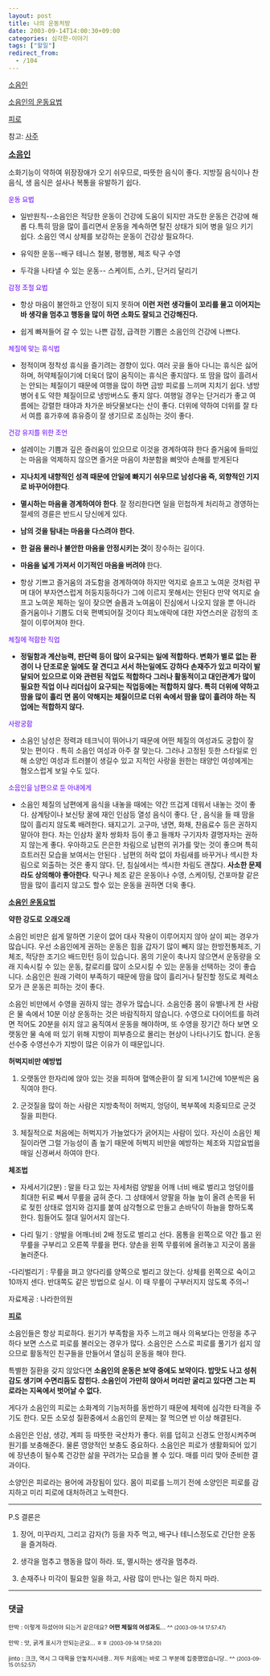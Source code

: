 ```yaml
---
layout: post
title: 나의 운동처방
date: 2003-09-14T14:00:30+09:00
categories: 심각한-이야기
tags: ["할일"]
redirect_from:
  - /104
---
```


<A href="http://jinto.pe.kr/soocb/owner/entry/edit/231?popupEditor&amp;returnURL=/soocb/231#1st">소음인</A>

<A href="http://jinto.pe.kr/soocb/owner/entry/edit/231?popupEditor&amp;returnURL=/soocb/231#2nd">소음인의 운동요법</A>

<A href="http://jinto.pe.kr/soocb/owner/entry/edit/231?popupEditor&amp;returnURL=/soocb/231#4th">피로</A>

참고: <A href="http://jinto.pe.kr/logs/archives/000232.html">사주</A>

<A name=1st>

<A href="http://www.danaa.co.kr/chegilh.html"><B><FONT size=3>소음인</FONT></B></A>

소화기능이 약하여 위장장애가 오기 쉬우므로, 따뜻한 음식이 좋다. 지방질 음식이나 찬 음식, 생 음식은 설사나 복통을 유발하기 쉽다.

<FONT face=굴림 color=#6600ff size=2>운동 요법</FONT>

- 일반원칙--소음인은 적당한 운동이 건강에 도움이 되지만 과도한 운동은 건강에 해롭 다.특히 땀을 많이 흘리면서 운동을 계속하면 탈진 상태가 되어 병을 일으 키기 쉽다. 소음인 역시 상체를 보강하는 운동이 건강상 필요하다.

- 유익한 운동--배구 테니스 철봉, 평행봉, 체조 탁구 수영

- 두각을 나타낼 수 있는 운동-- 스케이트, 스키., 단거리 달리기

<FONT face=굴림 color=#6600ff size=2>감정 조절 요법</FONT>

- 항상 마음이 불안하고 안정이 되지 못하며 <B>이런 저런 생각들이 꼬리를 물고 이어지는 바 생각을 멈추고 행동을 많이 하면 소화도 잘되고 건강해진다.</B>

- 쉽게 빠져들어 갈 수 있는 나쁜 감정, 급격한 기쁨은 소음인의 건강에 나쁘다.

<FONT face=굴림 color=#6600ff size=2>체질에 맞는 휴식법</FONT>

- 정적이며 정착성 휴식을 즐기려는 경향이 있다. 여러 곳을 돌아 다니는 휴식은 싫어하며, 허약체질이기에 더욱더 많이 움직이는 휴식은 좋지않다. 또 땀을 많이 흘려서는 안되는 체질이기 때문에 여행을 많이 하면 금방 피로를 느끼며 지치기 쉽다. 냉방병어ㅔ도 약한 체질이므로 냉방버스도 좋지 않다. 여행일 경우는 단거리가 좋고 여름에는 강렬한 태야과 차가운 바닷물보다는 산이 좋다. 더위에 약하여 더위를 잘 타서 여름 휴가후에 휴유증이 잘 생기므로 조심하는 것이 좋다.

<FONT face=굴림 color=#6600ff size=2>건강 유지를 위한 조언 </FONT>

- 설레이는 기쁨과 깊은 즐러움이 있으므로 이것을 경계하여햐 한다 즐거움에 들떠있는 마음을 억제하지 않으면 즐거운 마음이 차분함을 삐앗아 손해를 받게된다

- <STRONG>지나치게 내향적인 성격 때문에 안일에 빠지기 쉬우므로 남성다움 즉, 외향적인 기지로 바꾸어야한다</STRONG>.

- <B>멸시하는 마음을 경계하여야 한다</B>. 잘 정리한다면 일을 민첩하게 처리하고 경영하는 절세의 경륜은 반드시 당신에게 있다.

- <STRONG>남의 것을 탐내는 마음을 다스려야 한다.</STRONG>

- <STRONG>한 걸음 물러나 불안한 마음을 안정시키는 것</STRONG>이 장수하는 길이다.

- <STRONG>마음을 넓게 가져서 이기적인 마음을 버려야 </STRONG>한다.

- 항상 기쁘고 즐거움의 과도함을 경계하여야 하지만 억지로 슬프고 노여운 것처럼 꾸며 대어 부자연스럽게 허둥지둥하다가 그에 이르지 못해서는 안된다 만약 억지로 슬프고 노여운 체하는 일이 잦으면 슬픔과 노여움이 진심에서 나오지 않을 뿐 아니라 즐거움이나 기쁨도 더욱 편벽되어질 것이다 희노애락에 대한 자연스러운 감정의 조절이 이루어져야 한다.

<FONT face=굴림 color=#6600ff size=2>체질에 적합한 직업</FONT>

- <B>정밀함과 계산능력, 판단력 등이 많이 요구되는 일에 적합하다. 변화가 별로 없는 환경이 나 단조로운 일에도 잘 견디고 서서 하는일에도 강하다 손재주가 있고 미각이 발달되어 있으므로 이와 관련된 직업도 적합하다 그러나 활동적이고 대인관계가 많이 필요한 직업 이나 리더십이 요구되는 직업등에는 적합하지 않다. 특히 더위에 약하고 땀을 많이 흘리 면 몸이 약해지는 체질이므로 더위 속에서 땀을 많이 흘려야 하는 직업에는 적합하지 않다.</B>

<FONT face=굴림 color=#6600ff size=2>사랑궁합</FONT>

- 소음인 남성은 정력과 테크닉이 뛰어나기 때문에 어떤 체질의 여성과도 궁합이 잘 맞는 편이다 . 특히 소음인 여성과 아주 잘 맞는다. 그러나 고정된 듯한 스타일로 인해 소양인 여성과 트러블이 생길수 있고 지적인 사랑을 원한는 태양인 여성에게는 혐오스럽게 보일 수도 있다.

<FONT face=굴림 color=#6600ff size=2>소음인을 남편으로 둔 아내에게</FONT>

- 소음인 체질의 남편에게 음식을 내놓을 때에는 약간 뜨겁게 데워서 내놓는 것이 좋다. 삼계탕이나 보신탕 꿀에 재인 인삼등 열성 음식이 좋다. 단 , 음식을 들 때 땀을 많이 흘리지 않도록 배려한다. 돼지고기. 고구마, 냉면, 화채, 찬음료수 등은 권하지 말아야 한다. 차는 인삼차 꿀차 쌍화차 등이 좋고 들깨차 구기자차 결명자차는 권하지 않는게 좋다. 우아하고도 은은한 차림으로 남편의 귀가를 맞는 것이 좋으며 특히 흐트러진 모습을 보여서는 안된다 . 남편의 허락 없이 차림새를 바꾸거나 섹시한 차림으로 외출하는 것은 좋지 않다. 단, 침실에서는 섹시한 차림도 괜찮다. <STRONG>사소한 문제라도 상의해야 좋아한다</STRONG>. 탁구나 체조 같은 운동이나 수영, 스케이팅, 건포마찰 같은 땀을 많이 흘리지 않고도 할수 있는 운동을 권하면 더욱 좋다.

<A name=2nd>

<A href="http://www.webdiet.co.kr/dietclinic/clinic_main.asp?index_num=266&amp;select_name=5&amp;subname=2"><B>소음인 운동요법</B></A>

<B>약한 강도로 오래오래</B>

소음인 비만은 쉽게 말하면 기운이 없어 대사 작용이 이루어지지 않아 살이 찌는 경우가 많습니다. 우선 소음인에게 권하는 운동은 힘을 갑자기 많이 빼지 않는 한방전통체조, 기체조, 적당한 조기으 배드민턴 등이 있습니다. 몸의 기운이 축나지 않으면서 운동량을 오래 지속시킬 수 있는 운동, 칼로리를 많이 소모시킬 수 있는 운동을 선택하는 것이 좋습니다. 소음인은 원래 기력이 부족하기 때문에 땀을 많이 흘리거나 탈진할 정도로 체력소모가 큰 운동은 피하는 것이 좋다.

소음인 비만에서 수영을 권하지 않는 경우가 많습니다. 소음인중 몸이 유별나게 찬 사람은 물 속에서 10분 이상 운동하는 것은 바람직하지 않습니다. 수영으로 다이어트를 하려면 적어도 20분을 쉬지 않고 움직여서 운동을 해야하며, 또 수영을 장기간 하다 보면 오랫동안 물 속에 떠 있기 위해 지방이 피부층으로 몰리는 현상이 나타나기도 합니다. 운동선수중 수영선수가 지방이 많은 이유가 이 때문입니다.

<B>허벅지비만 예방법</B>

1) 오랫동안 한자리에 앉아 있는 것을 피하며 혈액순환이 잘 되게 1시간에 10분씩은 움직여야 한다.

2) 군것질을 많이 하는 사람은 지방축적이 허벅지, 엉덩이, 복부쪽에 치중되므로 군것질을 피한다.

3) 체질적으로 처음에는 허벅지가 가늘었다가 굵어지는 사람이 있다. 자신이 소음인 체질이라면 그럴 가능성이 좀 높기 때문에 허벅지 비만을 예방하는 체조와 지압요법을 매일 신경써서 하여야 한다.

<B>체조법</B>

- 자세서기(2분) : 말을 타고 있는 자세처럼 양발을 어깨 너비 배로 벌리고 엉덩이를 최대한 뒤로 빼서 무릎을 굽혀 준다. 그 상태에서 양팔을 하늘 높이 올려 손목을 뒤로 젖힌 상태로 엄지와 검지를 붙여 삼각형으로 만들고 손바닥이 하늘을 향하도록 한다. 힘들어도 절대 일어서지 않는다.

- 다리 밀기 : 양발을 어깨너비 2배 정도로 벌리고 선다. 몸통을 왼쪽으로 약간 틀고 왼 무릎을 구부리고 오른쪽 무릎을 편다. 양손을 왼쪽 무릎위에 올려놓고 지긋이 몸을 눌러준다.

-다리벌리기 : 무릎을 펴고 양다리를 양쪽으로 벌리고 앉는다. 상체를 왼쪽으로 숙이고 10까지 센다. 반대쪽도 같은 방법으로 실시. 이 때 무릎이 구부러지지 않도록 주의~!

자료제공 : 나라한의원

<A name=4th>

<A href="http://www.hankooki.com/whan/200106/w2001061319485961510.htm"><B>피로</B></A>

소음인들은 항상 피로하다. 원기가 부족함을 자주 느끼고 매사 의욕보다는 안정을 추구하다 보면 스스로 피로를 불러오는 경우가 많다. 소음인은 스스로 피로를 풀기가 쉽지 않으므로 활동적인 친구들을 만들어서 열심히 운동을 해야 한다.

특별한 질환을 갖지 않았다면 <B>소음인의 운동은 보약 중에도 보약이다. 밥맛도 나고 성취감도 생기며 수면리듬도 잡힌다. 소음인이 가만히 앉아서 머리만 굴리고 있다면 그는 피로라는 지옥에서 벗어날 수 없다.</B>

게다가 소음인의 피로는 소화계의 기능저하를 동반하기 때문에 체력에 심각한 타격을 주기도 한다. 모든 소모성 질환중에서 소음인의 문제는 잘 먹으면 반 이상 해결된다.

소음인은 인삼, 생강, 계피 등 따뜻한 국산차가 좋다. 위를 덥히고 신경도 안정시켜주며 원기를 보충해준다. 물론 영양적인 보충도 중요하다. 소음인은 피로가 생활화되어 있기에 장년층이 될수록 건강한 삶을 꾸려가는 모습을 볼 수 있다. 매를 미리 맞아 준비한 결과이다.

소양인은 피로라는 용어에 과장됨이 있다. 몸이 피로를 느끼기 전에 소양인은 피로를 감지하고 미리 피로에 대처하려고 노력한다.

<HR>

P.S 결론은

1. 장어, 미꾸라지, 그리고 감자(?) 등을 자주 먹고, 배구나 테니스정도로 간단한 운동을 즐겨하라.

2. 생각을 멈추고 행동을 많이 하라. 또, 멸시하는 생각을 멈추라.

3. 손재주나 미각이 필요한 일을 하고, 사람 많이 만나는 일은 하지 마라.

* * *

### 댓글



<!--- cmt:218 --->
<!--- mail: --->
<!--- parent:0 --->

<small class=comment>만박 : 이렇게 하셨어야 되는거 같은데요? <strong>어떤 체질의 여성과도</strong>...  ^^ <small>(2003-09-14 17:57:47)</small></small>


<!--- cmt:219 --->
<!--- mail: --->
<!--- parent:0 --->

<small class=comment>만박 : 앗, 굵게 표시가 안되는군요... ㅎㅎ <small>(2003-09-14 17:58:20)</small></small>


<!--- cmt:220 --->
<!--- mail: --->
<!--- parent:0 --->

<small class=comment>jinto : 크크, 역시 그 대목을 안놓치시네용..  저두 처음에는 바로 그 부분에 집중했었습니당.. ^^ <small>(2003-09-15 01:52:57)</small></small>


